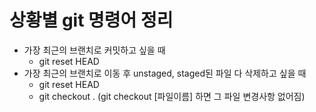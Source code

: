 # 상황별 git 명령어 정리
- 가장 최근의 브랜치로 커밋하고 싶을 때
  - git reset HEAD
- 가장 최근의 브랜치로 이동 후 unstaged, staged된 파일 다 삭제하고 싶을 때
  - git reset HEAD
  - git checkout .   (git checkout [파일이름] 하면 그 파일 변경사항 없어짐)
